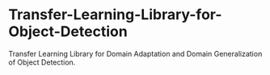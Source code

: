 # Transfer-Learning-Library-for-Object-Detection
Transfer Learning Library for Domain Adaptation and Domain Generalization of Object Detection.

